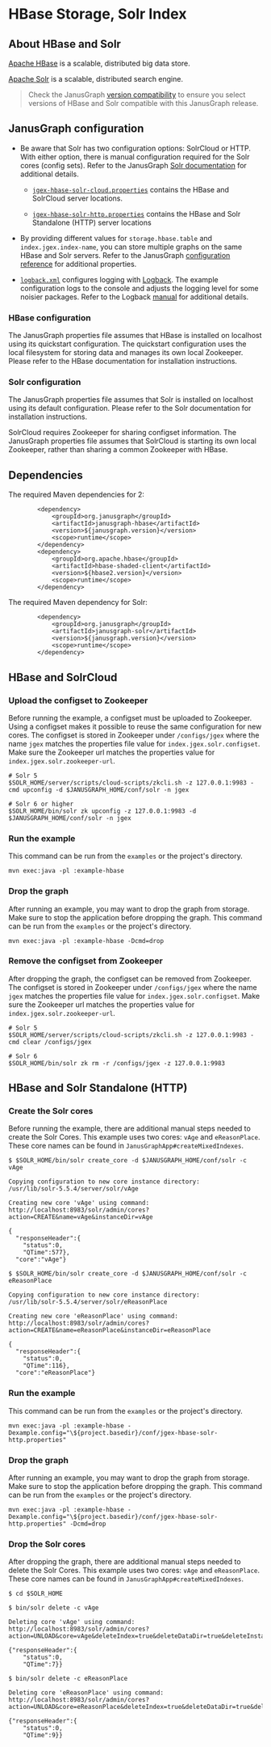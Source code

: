 # HBase Storage, Solr Index

## About HBase and Solr

[Apache HBase](https://hbase.apache.org/) is a scalable, distributed big data
store.

[Apache Solr](https://lucene.apache.org/solr/) is a scalable, distributed
search engine.

> Check the JanusGraph [version compatibility](https://docs.janusgraph.org/changelog/#version-compatibility)
to ensure you select versions of HBase and Solr compatible with this
JanusGraph release.

## JanusGraph configuration

* Be aware that Solr has two configuration options: SolrCloud or HTTP. With
either option, there is manual configuration required for the Solr cores (config
sets). Refer to the JanusGraph [Solr documentation](https://docs.janusgraph.org/index-backend/solr/)
for additional details.

    * [`jgex-hbase-solr-cloud.properties`](conf/jgex-hbase-solr-cloud.properties)
    contains the HBase and SolrCloud server locations.

    * [`jgex-hbase-solr-http.properties`](conf/jgex-hbase-solr-http.properties)
    contains the HBase and Solr Standalone (HTTP) server locations

* By providing different values for `storage.hbase.table` and `index.jgex.index-name`,
you can store multiple graphs on the same HBase and Solr servers. Refer to
the JanusGraph [configuration reference](https://docs.janusgraph.org/basics/configuration-reference/)
for additional properties.

* [`logback.xml`](conf/logback.xml) configures logging with [Logback](https://logback.qos.ch/).
The example configuration logs to the console and adjusts the logging level
for some noisier packages. Refer to the Logback [manual](https://logback.qos.ch/manual/index.html)
for additional details.

### HBase configuration

The JanusGraph properties file assumes that HBase is installed on localhost
using its quickstart configuration. The quickstart configuration uses the
local filesystem for storing data and manages its own local Zookeeper. Please
refer to the HBase documentation for installation instructions.

### Solr configuration

The JanusGraph properties file assumes that Solr is installed on localhost
using its default configuration. Please refer to the Solr documentation for
installation instructions.

SolrCloud requires Zookeeper for sharing configset information. The JanusGraph
properties file assumes that SolrCloud is starting its own local Zookeeper,
rather than sharing a common Zookeeper with HBase.

## Dependencies

The required Maven dependencies for  2:

```
        <dependency>
            <groupId>org.janusgraph</groupId>
            <artifactId>janusgraph-hbase</artifactId>
            <version>${janusgraph.version}</version>
            <scope>runtime</scope>
        </dependency>
        <dependency>
            <groupId>org.apache.hbase</groupId>
            <artifactId>hbase-shaded-client</artifactId>
            <version>${hbase2.version}</version>
            <scope>runtime</scope>
        </dependency>
```

The required Maven dependency for Solr:

```
        <dependency>
            <groupId>org.janusgraph</groupId>
            <artifactId>janusgraph-solr</artifactId>
            <version>${janusgraph.version}</version>
            <scope>runtime</scope>
        </dependency>
```

## HBase and SolrCloud

### Upload the configset to Zookeeper

Before running the example, a configset must be uploaded to Zookeeper.
Using a configset makes it possible to reuse the same configuration for new
cores. The configset is stored in Zookeeper under `/configs/jgex` where the
name `jgex` matches the properties file value for `index.jgex.solr.configset`.
Make sure the Zookeeper url matches the properties value for `index.jgex.solr.zookeeper-url`.

```
# Solr 5
$SOLR_HOME/server/scripts/cloud-scripts/zkcli.sh -z 127.0.0.1:9983 -cmd upconfig -d $JANUSGRAPH_HOME/conf/solr -n jgex

# Solr 6 or higher
$SOLR_HOME/bin/solr zk upconfig -z 127.0.0.1:9983 -d $JANUSGRAPH_HOME/conf/solr -n jgex
```

### Run the example

This command can be run from the `examples` or the project's directory.

```
mvn exec:java -pl :example-hbase
```

### Drop the graph

After running an example, you may want to drop the graph from storage. Make
sure to stop the application before dropping the graph. This command can be
run from the `examples` or the project's directory.

```
mvn exec:java -pl :example-hbase -Dcmd=drop
```

### Remove the configset from Zookeeper

After dropping the graph, the configset can be removed from Zookeeper.
The configset is stored in Zookeeper under `/configs/jgex` where the name
`jgex` matches the properties file value for `index.jgex.solr.configset`.
Make sure the Zookeeper url matches the properties value for `index.jgex.solr.zookeeper-url`.

```
# Solr 5
$SOLR_HOME/server/scripts/cloud-scripts/zkcli.sh -z 127.0.0.1:9983 -cmd clear /configs/jgex

# Solr 6
$SOLR_HOME/bin/solr zk rm -r /configs/jgex -z 127.0.0.1:9983
```


## HBase and Solr Standalone (HTTP)

### Create the Solr cores

Before running the example, there are additional manual steps needed to create
the Solr Cores. This example uses two cores: `vAge` and `eReasonPlace`. These
core names can be found in `JanusGraphApp#createMixedIndexes`.

```
$ $SOLR_HOME/bin/solr create_core -d $JANUSGRAPH_HOME/conf/solr -c vAge

Copying configuration to new core instance directory:
/usr/lib/solr-5.5.4/server/solr/vAge

Creating new core 'vAge' using command:
http://localhost:8983/solr/admin/cores?action=CREATE&name=vAge&instanceDir=vAge

{
  "responseHeader":{
    "status":0,
    "QTime":577},
  "core":"vAge"}

$ $SOLR_HOME/bin/solr create_core -d $JANUSGRAPH_HOME/conf/solr -c eReasonPlace

Copying configuration to new core instance directory:
/usr/lib/solr-5.5.4/server/solr/eReasonPlace

Creating new core 'eReasonPlace' using command:
http://localhost:8983/solr/admin/cores?action=CREATE&name=eReasonPlace&instanceDir=eReasonPlace

{
  "responseHeader":{
    "status":0,
    "QTime":116},
  "core":"eReasonPlace"}
```

### Run the example

This command can be run from the `examples` or the project's directory.

```
mvn exec:java -pl :example-hbase -Dexample.config="\${project.basedir}/conf/jgex-hbase-solr-http.properties"
```

### Drop the graph

After running an example, you may want to drop the graph from storage. Make
sure to stop the application before dropping the graph. This command can be
run from the `examples` or the project's directory.

```
mvn exec:java -pl :example-hbase -Dexample.config="\${project.basedir}/conf/jgex-hbase-solr-http.properties" -Dcmd=drop
```

### Drop the Solr cores

After dropping the graph, there are additional manual steps needed to delete
the Solr Cores. This example uses two cores: `vAge` and `eReasonPlace`. These
core names can be found in `JanusGraphApp#createMixedIndexes`.

```
$ cd $SOLR_HOME

$ bin/solr delete -c vAge

Deleting core 'vAge' using command:
http://localhost:8983/solr/admin/cores?action=UNLOAD&core=vAge&deleteIndex=true&deleteDataDir=true&deleteInstanceDir=true

{"responseHeader":{
    "status":0,
    "QTime":7}}

$ bin/solr delete -c eReasonPlace

Deleting core 'eReasonPlace' using command:
http://localhost:8983/solr/admin/cores?action=UNLOAD&core=eReasonPlace&deleteIndex=true&deleteDataDir=true&deleteInstanceDir=true

{"responseHeader":{
    "status":0,
    "QTime":9}}
```
